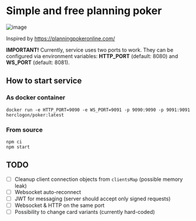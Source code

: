 # Simple and free planning poker

![image](https://user-images.githubusercontent.com/884844/153072383-05f552d5-4d98-4fca-aa6c-eb316af26a9b.png)

Inspired by https://planningpokeronline.com/

**IMPORTANT!** Currently, service uses two ports to work. They can be configured via
environment variables: **HTTP_PORT** (default: 8080) and **WS_PORT** (default: 8081).

## How to start service

### As docker container

```
docker run -e HTTP_PORT=9090 -e WS_PORT=9091 -p 9090:9090 -p 9091:9091 herclogon/poker:latest
```

### From source

```
npm ci
npm start
```

## TODO
- [ ] Cleanup client connection objects from `clientsMap` (possible memory leak)
- [ ] Websocket auto-reconnect
- [ ] JWT for messaging (server should accept only signed requests)
- [ ] Websocket & HTTP on the same port
- [ ] Possibility to change card variants (currently hard-coded)
